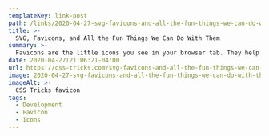 ```yaml
---
templateKey: link-post
path: /links/2020-04-27-svg-favicons-and-all-the-fun-things-we-can-do-with-them
title: >-
  SVG, Favicons, and All the Fun Things We Can Do With Them
summary: >-
  Favicons are the little icons you see in your browser tab. They help you understand which site is which when you’re scanning through your browser’s bookmarks and open tabs.
date: 2020-04-27T21:06:21-04:00
url: https://css-tricks.com/svg-favicons-and-all-the-fun-things-we-can-do-with-them/
image: 2020-04-27-svg-favicons-and-all-the-fun-things-we-can-do-with-them.png
imageAlt: >-
  CSS Tricks favicon
tags:
  - Development
  - Favicon
  - Icons
---
```

